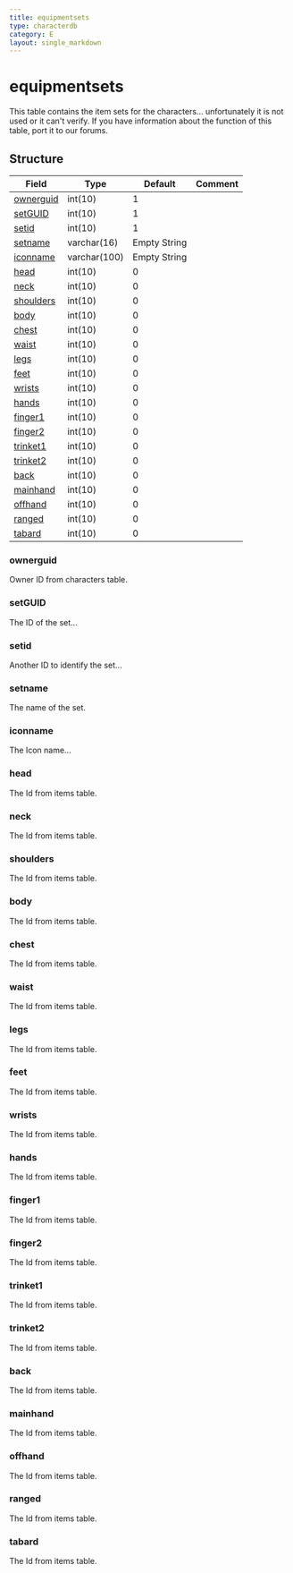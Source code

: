 ```yaml
---
title: equipmentsets
type: characterdb
category: E
layout: single_markdown
---
```


# equipmentsets
This table contains the item sets for the characters... unfortunately it is not used or it can't verify.
If you have information about the function of this table, port it to our forums.

## Structure

Field                   | Type         | Default      | Comment
----------------------- | ------------ | ------------ | -------
[ownerguid](#ownerguid) | int(10)      | 1            |        
[setGUID](#setGUID)     | int(10)      | 1            |        
[setid](#setid)         | int(10)      | 1            |        
[setname](#setname)     | varchar(16)  | Empty String |        
[iconname](#iconname)   | varchar(100) | Empty String |        
[head](#head)           | int(10)      | 0            |        
[neck](#neck)           | int(10)      | 0            |        
[shoulders](#shoulders) | int(10)      | 0            |        
[body](#body)           | int(10)      | 0            |        
[chest](#chest)         | int(10)      | 0            |        
[waist](#waist)         | int(10)      | 0            |        
[legs](#legs)           | int(10)      | 0            |        
[feet](#feet)           | int(10)      | 0            |        
[wrists](#wrists)       | int(10)      | 0            |        
[hands](#hands)         | int(10)      | 0            |        
[finger1](#finger1)     | int(10)      | 0            |        
[finger2](#finger2)     | int(10)      | 0            |        
[trinket1](#trinket1)   | int(10)      | 0            |        
[trinket2](#trinket2)   | int(10)      | 0            |        
[back](#back)           | int(10)      | 0            |        
[mainhand](#mainhand)   | int(10)      | 0            |        
[offhand](#offhand)     | int(10)      | 0            |        
[ranged](#ranged)       | int(10)      | 0            |        
[tabard](#tabard)       | int(10)      | 0            |        

### ownerguid

Owner ID from characters table.

### setGUID

The ID of the set...

### setid

Another ID to identify the set...

### setname

The name of the set.

### iconname

The Icon name...

### head

The Id from items table.

### neck

The Id from items table.

### shoulders

The Id from items table.

### body

The Id from items table.

### chest

The Id from items table.

### waist

The Id from items table.

### legs

The Id from items table.

### feet

The Id from items table.

### wrists

The Id from items table.

### hands

The Id from items table.

### finger1

The Id from items table.

### finger2

The Id from items table.

### trinket1

The Id from items table.

### trinket2

The Id from items table.

### back

The Id from items table.

### mainhand

The Id from items table.

### offhand

The Id from items table.

### ranged

The Id from items table.

### tabard

The Id from items table.
